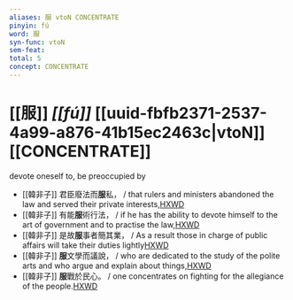 ```yaml
---
aliases: 服 vtoN CONCENTRATE
pinyin: fú
word: 服
syn-func: vtoN
sem-feat: 
total: 5
concept: CONCENTRATE 
---
```

# [[服]] *[[fú]]*  [[uuid-fbfb2371-2537-4a99-a876-41b15ec2463c|vtoN]] [[CONCENTRATE]]
devote oneself to, be preoccupied by
 - [[韓非子]] 君臣廢法而**服**私， / that rulers and ministers abandoned the law and served their private interests,[HXWD](https://hxwd.org/textview.html?location=KR3c0005_tls_014-27a.7)
 - [[韓非子]] 有能**服**術行法， / if he has the ability to devote himself to the art of government and to practise the law,[HXWD](https://hxwd.org/textview.html?location=KR3c0005_tls_015-42a.3)
 - [[韓非子]] 是故**服**事者簡其業， / As a result those in charge of public affairs will take their duties lightly[HXWD](https://hxwd.org/textview.html?location=KR3c0005_tls_049-46a.10)
 - [[韓非子]] **服**文學而議說， / who are dedicated to the study of the polite arts and who argue and explain about things,[HXWD](https://hxwd.org/textview.html?location=KR3c0005_tls_050-15a.5)
 - [[韓非子]] **服**戰於民心。 / one concentrates on fighting for the allegiance of the people.[HXWD](https://hxwd.org/textview.html?location=KR3c0005_tls_054-3a.9)